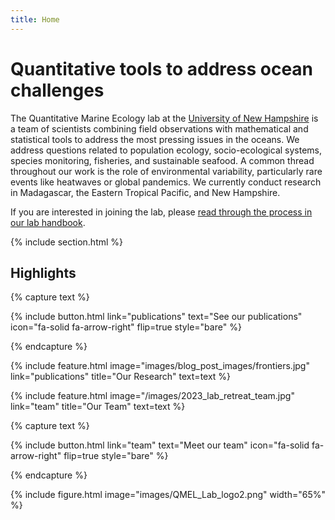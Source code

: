 ```yaml
---
title: Home
---
```


# Quantitative tools to address ocean challenges


The Quantitative Marine Ecology lab at the [University of New Hampshire](https://colsa.unh.edu/biological-sciences) is a team of scientists combining field observations with mathematical and statistical tools to address the most pressing issues in the oceans. We address questions related to population ecology, socio-ecological systems, species monitoring, fisheries, and sustainable seafood. A common thread throughout our work is the role of environmental variability, particularly rare events like heatwaves or global pandemics. We currently conduct research in Madagascar, the Eastern Tropical Pacific, and New Hampshire.

If you are interested in joining the lab, please [read through the process in our lab handbook](https://quantmarineecolab.github.io/lab-manual/04-recruitment.html). 


{% include section.html %}

## Highlights

{% capture text %}


{%
  include button.html
  link="publications"
  text="See our publications"
  icon="fa-solid fa-arrow-right"
  flip=true
  style="bare"
%}

{% endcapture %}

{%
  include feature.html
  image="images/blog_post_images/frontiers.jpg"
  link="publications"
  title="Our Research"
  text=text
%}




{%
  include feature.html
  image="/images/2023_lab_retreat_team.jpg"
  link="team"
  title="Our Team"
  text=text
%}

{% capture text %}


{%
  include button.html
  link="team"
  text="Meet our team"
  icon="fa-solid fa-arrow-right"
  flip=true
  style="bare"
%}

{% endcapture %}



{%
  include figure.html
  image="images/QMEL_Lab_logo2.png"
  width="65%"
%}
